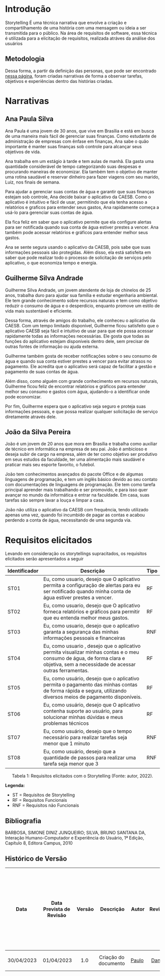 # Introdução
Storytelling É uma técnica narrativa que envolve a criação e compartilhamento de uma história com uma mensagem ou ideia a ser transmitida para o público. Na área de requisitos de software, essa técnica é utilizada para a elicitação de requisitos, realizada atráves da análise dos usuários

## Metodologia

Dessa forma, a partir da definição das personas, que pode ser encontrado [nessa página](https://github.com/Requisitos-de-Software/2023.1-Caesb/blob/main/docs/Elicitacao/personas.md), foram criadas narrativas de forma a observar tarefas, objetivos e experiências dentro das histórias criadas.

# Narrativas

##  Ana Paula Silva   

Ana Paula é uma jovem de 30 anos, que vive em Brasília e está em busca de uma maneira mais fácil de gerenciar suas finanças. Como estudante de administração de empresas com ênfase em finanças, Ana sabe o quão importante é manter suas finanças sob controle para alcançar seus objetivos de vida.

Ana trabalha em um estágio à tarde e tem aulas de manhã. Ela gasta uma quantidade considerável de tempo categorizando suas despesas e procurando maneiras de economizar. Ela também tem o objetivo de manter uma rotina saudável e reservar dinheiro para fazer viagens com seu marido, Luiz, nos finais de semana.

Para ajudar a gerenciar suas contas de água e garantir que suas finanças estejam sob controle, Ana decide baixar o aplicativo da CAESB. Como o aplicativo é intuitivo e fácil de usar, permitindo que ela tenha acesso a relatórios e graficos para entender seus gastos, Ana rapidamente começa a usá-lo para gerenciar suas contas de água.

Ela fica feliz em saber que o aplicativo permite que ela configure alertas para ser notificada quando sua conta de água estiver prestes a vencer. Ana também pode acessar relatórios e gráficos para entender melhor seus gastos.

Ana se sente segura usando o aplicativo da CAESB, pois sabe que suas informações pessoais são protegidas. Além disso, ela está satisfeita em saber que pode realizar todo o processo de solicitação de serviços pelo aplicativo, o que economiza tempo e energia.



## Guilherme Silva Andrade

Guilherme Silva Andrade, um jovem atendente de loja de chinelos de 25 anos, trabalha duro para ajudar sua família e estudar engenharia ambiental. Ele tem grande conhecimento sobre recursos naturais e tem como objetivo reduzir o consumo de água e o desperdício, enquanto promove um estilo de vida mais sustentável e eficiente.

Dessa forma, através de amigos do trabalho, ele conheceu o aplicativo da CAESB. Com um tempo limitado disponível, Guilherme ficou satisfeito que  o aplicativo CAESB seja fácil e intuitivo de usar para que ele possa acessar rapidamente todas as informações necessárias. Ele gosta  que todas as funções do aplicativo estejam disponíveis dentro dele, sem precisar de outras fontes de informação ou ajuda externa.

Guilherme também gosta de receber notificações sobre o seu consumo de água e quando sua conta estiver prestes a vencer para evitar atrasos no pagamento. Ele acredita que o aplicativo será capaz de facilitar a gestão e pagamento de suas contas de água.

Além disso, como alguém com grande conhecimento em recursos naturais, Guilherme ficou feliz de encontrar relatórios e gráficos para entender melhor seu consumo e gastos com água, ajudando-o a identificar onde pode economizar.

Por fim, Guilherme espera que o aplicativo seja seguro e proteja suas informações pessoais, e que possa realizar qualquer solicitação de serviço diretamente através dele.


## João da Silva Pereira

João  é um jovem de 20 anos que mora em Brasília e trabalha como auxiliar de técnico em informática na empresa de seu pai. João é ambicioso e deseja subir de cargo na empresa, além de ter como objetivo ser produtivo em seus estudos da faculdade, ter uma alimentação mais saudável e praticar mais seu esporte favorito, o futebol.

João tem conhecimentos avançados do pacote Office e de algumas linguagens de programação, e tem um inglês básico devido ao seu contato com documentações de linguagens de programação. Ele tem como tarefa principal aprender mais trabalhando e ser promovido, e para isso quer avançar no mundo da informática e entrar na faculdade. Em casa, suas tarefas são sempre lavar a louça e limpar a casa.

João não utiliza o aplicativo da CAESB com frequência, tendo utilizado apenas uma vez, quando foi incumbido de pagar as contas e acabou perdendo a conta de água, necessitando de uma segunda via.



# Requisitos elicitados

Levando em consideração os storytellings supracitados, os requisitos elicitados serão apresentados a seguir


| Identificador | Descrição                                                                          | Tipo |
| ------------- | ---------------------------------------------------------------------------------- | ---- |
| ST01          | Eu, como usuario, desejo que O aplicativo permita a  configuração de alertas para  eu ser notificado quando minha conta de água estiver prestes a vencer.            | RF   |
| ST02          | Eu, como usuario, desejo que O aplicativo forneca relatórios e gráficos para permitir que  eu  entenda melhor meus gastos. | RF   |
| ST03          | Eu, como usuario, desejo que o aplicativo garanta a segurança das minhas informações pessoais e financeiras          | RNF  |
| ST04          |Eu, como usuario , desejo que o aplicativo  permita  visualizar minhas contas e o  meu consumo de água, de forma clara e objetiva, sem a necessidade de acessar outras ferramentas.                              | RF   |
| ST05          | Eu, como usuário, desejo que o aplicativo  permita  o pagamento das minhas contas de forma rápida e segura, utilizando diversos meios de pagamento disponíveis.                            | RF   |
| ST06          | Eu, como usuário, desejo que  O aplicativo contenha  suporte ao usuário,  para solucionar minhas dúvidas e  meus problemas técnicos   | RF   |
| ST07          | Eu, como usuário, desejo que o tempo necessário para realizar tarefas seja menor que 1 minuto                       | RNF   |
| ST08          | Eu, como usuário, desejo que a quantidade de passos para realizar uma tarefa seja menor que 3                      | RNF   |


<div style="text-align: center">
<p> Tabela 1: Requisitos elicitados com o Storytelling (Fonte: autor, 2022).</p>
</div>


**Legenda:**

- ST = Requisitos de <span>Storytelling</span>
- RF = Requisitos <span>Funcionais</span>
- RNF = Requisitos não <span>Funcionais</span>



## Bibliografia

BARBOSA, SIMONE DINIZ JUNQUEIRO; SILVA, BRUNO SANTANA DA, Interação Humano-Computador e Experiência do Usuário, 1ª Edição, Capítulo 8, Editora Campus, 2010




## Histórico de Versão

|    Data    | Data Prevista de Revisão | Versão |      Descrição       |                                                                Autor                                                                 |               Revisor               |
| :--------: | :----------------------: | :----: | :------------------: | :----------------------------------------------------------------------------------------------------------------------------------: | :---------------------------------: |
| 30/04/2023 |        01/04/2023        |  1.0   | Criação do documento   |  [Paulo](https://github.com/PauloVictorFS) | [Daniel](https://github.com/daniel-de-sousa) |
